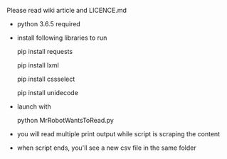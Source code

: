 Please read wiki article and LICENCE.md

- python 3.6.5 required

- install following libraries to run

  pip install requests
  
  pip install lxml
  
  pip install cssselect
  
  pip install unidecode

- launch with

  python MrRobotWantsToRead.py
  
- you will read multiple print output while script is scraping the content
- when script ends, you'll see a new csv file in the same folder
